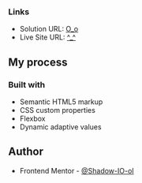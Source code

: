 ### Links

- Solution URL: [O_o](https://github.com/Shadow-IO-oI/sunnyside-agency-landing-page)
- Live Site URL: [^_^](https://sunnyside-agency-landing-page-zeta-rosy.vercel.app)

## My process

### Built with

- Semantic HTML5 markup
- CSS custom properties
- Flexbox
- Dynamic adaptive values

## Author

- Frontend Mentor - [@Shadow-IO-oI](https://www.frontendmentor.io/profile/Shadow-IO-oI)